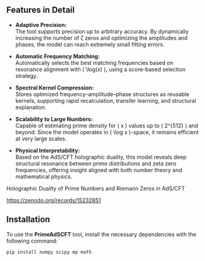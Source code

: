 ## Features in Detail

- **Adaptive Precision:**  
  The tool supports precision up to arbitrary accuracy. By dynamically increasing the number of ζ zeros and optimizing the amplitudes and phases, the model can reach extremely small fitting errors.

- **Automatic Frequency Matching:**  
  Automatically selects the best matching frequencies based on resonance alignment with \( \log(x) \), using a score-based selection strategy.

- **Spectral Kernel Compression:**  
  Stores optimized frequency–amplitude–phase structures as reusable kernels, supporting rapid recalculation, transfer learning, and structural explanation.

- **Scalability to Large Numbers:**  
  Capable of estimating prime density for \( x \) values up to \( 2^{512} \) and beyond. Since the model operates in \( \log x \)-space, it remains efficient at very large scales.

- **Physical Interpretability:**  
  Based on the AdS/CFT holographic duality, this model reveals deep structural resonance between prime distributions and zeta zero frequencies, offering insight aligned with both number theory and mathematical physics.



Holographic Duality of Prime Numbers and Riemann Zeros in AdS/CFT

 https://zenodo.org/records/15232851



## **Installation**

To use the **PrimeAdSCFT** tool, install the necessary dependencies with the following command:

```bash
pip install numpy scipy mp math


 


